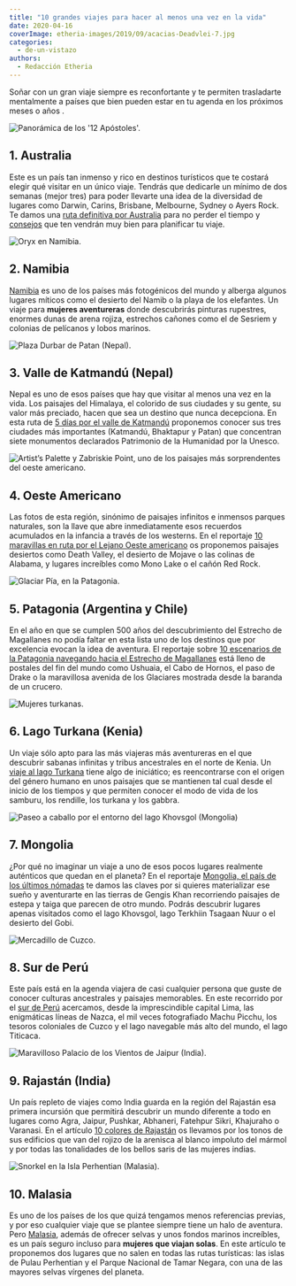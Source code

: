 ```yaml
---
title: "10 grandes viajes para hacer al menos una vez en la vida"
date: 2020-04-16
coverImage: etheria-images/2019/09/acacias-Deadvlei-7.jpg
categories: 
  - de-un-vistazo
authors: 
  - Redacción Etheria
---
```


Soñar con un gran viaje siempre es reconfortante y te permiten trasladarte mentalmente a 
países que bien pueden estar en tu agenda en los próximos meses o años . 

![Panorámica de los '12 Apóstoles'.](etheria-images/2019/02/doce-apostoles-australia.jpg "Panorámica de los '12 Apóstoles'.")

## 1\. Australia

Este es un país tan inmenso y rico en destinos turísticos que te costará elegir qué 
visitar en un único viaje. Tendrás que dedicarle un mínimo de dos semanas (mejor tres) 
para poder llevarte una idea de la diversidad de lugares como Darwin, Carins, Brisbane, 
Melbourne, Sydney o Ayers Rock. Te damos una [ruta definitiva por 
Australia](https://etheriamagazine.com/2019/03/07/revista-viajes-que-ver-australia/) 
para no perder el tiempo y [consejos](https://etheriamagazine.com/2019/03/07/7-consejos-para-viajar-a-australia/) 
que ten vendrán muy bien para planificar tu viaje. 

![Oryx en Namibia.](etheria-images/2019/09/oryx-6-900x600.jpg "Oryx en Namibia.")

## 2\. Namibia

[Namibia](https://etheriamagazine.com/2019/09/27/que-ver-viaje-mujeres-namibia/) es uno 
de los países más fotogénicos del mundo y alberga algunos lugares míticos como el 
desierto del Namib o la playa de los elefantes. Un viaje para **mujeres aventureras** 
donde descubrirás pinturas rupestres, enormes dunas de arena rojiza, estrechos cañones 
como el de Sesriem y colonias de pelícanos y lobos marinos. 

![Plaza Durbar de Patan (Nepal).](etheria-images/2018/11/plaza-durbar-patan-nepal-1024x684.jpg "Plaza Durbar de Patan (Nepal). ©P.G.")

## 3\. Valle de Katmandú (Nepal)

Nepal es uno de esos países que hay que visitar al menos una vez en la vida. Los 
paisajes del Himalaya, el colorido de sus ciudades y su gente, su valor más preciado, 
hacen que sea un destino que nunca decepciona. En esta ruta de [5 días por el valle de 
Katmandú](https://etheriamagazine.com/2018/11/28/5-dias-en-nepal-que-ver-en-el-valle-de-katmandu/) 
proponemos conocer sus tres ciudades más importantes (Katmandú, Bhaktapur y Patan) que 
concentran siete monumentos declarados Patrimonio de la Humanidad por la Unesco. 

![Artist’s Palette y Zabriskie Point, uno de los paisajes más sorprendentes del oeste americano.](etheria-images/2019/06/3-viaje-california-Artist-Palette-1024x1024.jpg "Artist’s Palette y Zabriskie Point, uno de los paisajes más sorprendentes del oeste americano.")

## 4\. Oeste Americano

Las fotos de esta región, sinónimo de paisajes infinitos e inmensos parques naturales, 
son la llave que abre inmediatamente esos recuerdos acumulados en la infancia a través 
de los westerns. En el reportaje [10 maravillas en ruta por el Lejano Oeste 
americano](https://etheriamagazine.com/2019/07/18/ruta-california-por-el-lejano-oeste-americano/) 
os proponemos paisajes desiertos como Death Valley, el desierto de Mojave o las colinas 
de Alabama, y lugares increíbles como Mono Lake o el cañón Red Rock. 

![Glaciar Pía, en la Patagonia.](etheria-images/2020/03/viaje-patagonia-chilena-glaciar-pia-900x600.jpg "Glaciar Pía, en la Patagonia.")

## 5\. Patagonia (Argentina y Chile)

En el año en que se cumplen 500 años del descubrimiento del Estrecho de Magallanes no 
podía faltar en esta lista uno de los destinos que por excelencia evocan la idea de 
aventura. El reportaje sobre [10 escenarios de la Patagonia navegando hacia el Estrecho 
de 
Magallanes](https://etheriamagazine.com/2020/03/17/viaje-mujeres-crucero-patagonia-chilena-magallanes/) 
está lleno de postales del fin del mundo como Ushuaia, el Cabo de Hornos, el paso de 
Drake o la maravillosa avenida de los Glaciares mostrada desde la baranda de un crucero. 

![Mujeres turkanas.](etheria-images/2020/01/viaje-kenia-Mujeres-turkanas-900x630.jpg "Mujeres turkanas. © P. Grifol")

## 6\. Lago Turkana (Kenia)

Un viaje sólo apto para las más viajeras más aventureras en el que descubrir sabanas 
infinitas y tribus ancestrales en el norte de Kenia. Un [viaje al lago 
Turkana](https://etheriamagazine.com/2020/02/07/viaje-a-kenia-etnias-del-lago-turkana/) 
tiene algo de iniciático; es reencontrarse con el origen del género humano en unos 
paisajes que se mantienen tal cual desde el inicio de los tiempos y que permiten conocer 
el modo de vida de los samburu, los rendille, los turkana y los gabbra. 

![Paseo a caballo por el entorno del lago Khovsgol (Mongolia)](etheria-images/2019/06/viaje-mongolia-Caballo-Lago-Khovsgol.jpg "Paseo a caballo por el entorno del lago Khovsgol (Mongolia). © David Santiago.")

## 7\. Mongolia

¿Por qué no imaginar un viaje a uno de esos pocos lugares realmente auténticos que 
quedan en el planeta? En el reportaje [Mongolia, el país de los últimos 
nómadas](https://etheriamagazine.com/2019/06/13/viajeras-aventureras-que-ver-mongolia/) 
te damos las claves por si quieres materializar ese sueño y aventurarte en las tierras 
de Gengis Khan recorriendo paisajes de estepa y taiga que parecen de otro mundo. Podrás 
descubrir lugares apenas visitados como el lago Khovsgol, lago Terkhiin Tsagaan Nuur o 
el desierto del Gobi. 

![Mercadillo de Cuzco.](etheria-images/2019/10/peru-mercados-cuzco-900x600.jpg "Mercadillo de Cuzco. © Willian Justen de Vasconcellos")

## 8\. Sur de Perú

Este país está en la agenda viajera de casi cualquier persona que guste de conocer 
culturas ancestrales y paisajes memorables. En este recorrido por el [sur de 
Perú](https://etheriamagazine.com/2019/11/01/mujeres-que-viajan-solas-amigas-peru/) 
acercamos, desde la imprescindible capital Lima, las enigmáticas líneas de Nazca, el mil 
veces fotografiado Machu Picchu, los tesoros coloniales de Cuzco y el lago navegable más 
alto del mundo, el lago Titicaca. 

![Maravilloso Palacio de los Vientos de Jaipur (India).](etheria-images/2020/01/viaje-mujeres-india-Jaipur-1-900x583.jpg "Maravilloso Palacio de los Vientos de Jaipur (India).")

## 9\. Rajastán (India)

Un país repleto de viajes como India guarda en la región del Rajastán esa primera 
incursión que permitirá descubrir un mundo diferente a todo en lugares como Agra, 
Jaipur, Pushkar, Abhaneri, Fatehpur Sikri, Khajuraho o Varanasi. En el artículo [10 
colores de 
Rajastán](https://etheriamagazine.com/2020/01/29/viaje-para-mujeres-que-ver-norte-india-rajastan/) 
os llevamos por los tonos de sus edificios que van del rojizo de la arenisca al blanco 
impoluto del mármol y por todas las tonalidades de los bellos saris de las mujeres 
indias. 

![Snorkel en la Isla Perhentian (Malasia).](etheria-images/2019/04/malasia-isla-perhentian.jpg "Snorkel en la Isla Perhentian (Malasia). © David Santiago.")

## 10\. Malasia

Es uno de los países de los que quizá tengamos menos referencias previas, y por eso 
cualquier viaje que se plantee siempre tiene un halo de aventura. Pero [Malasia](https://etheriamagazine.com/2019/04/12/viajar-sola-malasia-pulau-tioman-perhentian/), 
además de ofrecer selvas y unos fondos marinos increíbles, es un país seguro incluso 
para **mujeres que viajan solas**. En este artículo te proponemos dos lugares que no 
salen en todas las rutas turísticas: las islas de Pulau Perhentian y el Parque Nacional 
de Tamar Negara, con una de las mayores selvas vírgenes del planeta.
